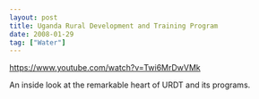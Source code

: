 ```yaml
---
layout: post
title: Uganda Rural Development and Training Program
date: 2008-01-29
tag: ["Water"]
---
```


https://www.youtube.com/watch?v=Twi6MrDwVMk  

An inside look at the remarkable heart of URDT and its programs.